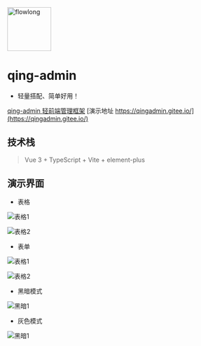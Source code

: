 
<img src="https://foruda.gitee.com/images/1696898411260291907/b4af9f02_12260.png" alt="flowlong" width="100px" height="100px">

# qing-admin

- 轻量搭配、简单好用！

[qing-admin 轻前端管理框架](https://gitee.com/aizuda/qing-admin) [演示地址 https://qingadmin.gitee.io/](https://qingadmin.gitee.io/)

## 技术栈

> Vue 3 + TypeScript + Vite + element-plus


## 演示界面

- 表格

![表格1](https://foruda.gitee.com/images/1696059961473574003/163f4bfd_12260.png)

![表格2](https://foruda.gitee.com/images/1696060067660743966/9a6fc4cd_12260.png)

- 表单

![表格1](https://foruda.gitee.com/images/1696060116773878837/2c2dfbbe_12260.png)

![表格2](https://foruda.gitee.com/images/1696060248148750151/6e2c912d_12260.png)

- 黑暗模式

![黑暗1](https://foruda.gitee.com/images/1696060322238813143/d20bb6ad_12260.png)

- 灰色模式

![黑暗1](https://foruda.gitee.com/images/1696060365171208624/a955927c_12260.png)

